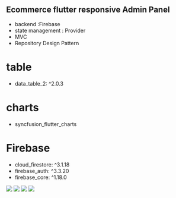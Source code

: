 ## Ecommerce flutter responsive Admin Panel

- backend :Firebase 
- state management : Provider 
- MVC 
- Repository Design Pattern

# table
-  data_table_2: ^2.0.3

# charts
- syncfusion_flutter_charts

# Firebase 
- cloud_firestore: ^3.1.18
- firebase_auth: ^3.3.20
- firebase_core: ^1.18.0

  
  

<img src="https://user-images.githubusercontent.com/78031951/176771306-375e748f-97f4-47b1-961f-ea11329c8dbd.PNG">
<img src="https://user-images.githubusercontent.com/78031951/177011047-b5437f9e-32e7-4c3c-9342-aebe4494dbef.PNG">
<img src="https://user-images.githubusercontent.com/78031951/177011048-c1ce4abb-5674-4d04-904d-8ce40db4cb47.PNG">
<img src="https://user-images.githubusercontent.com/78031951/177011125-e44eebf6-892b-4d22-8d27-7146f130b7a6.PNG">
